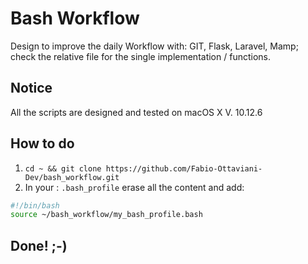 # Bash Workflow
Design to improve the daily Workflow with: GIT, Flask, Laravel, Mamp;
check the relative file for the single implementation / functions.

## Notice
All the scripts are designed and tested on macOS X V. 10.12.6

## How to do
1. ```cd ~ && git clone https://github.com/Fabio-Ottaviani-Dev/bash_workflow.git```
2. In your : ```.bash_profile``` erase all the content and add:

```bash
#!/bin/bash
source ~/bash_workflow/my_bash_profile.bash
```

## Done! ;-)
